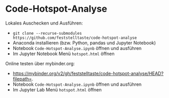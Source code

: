 # Code-Hotspot-Analyse

Lokales Auschecken und Ausführen: 

- `git clone --recurse-submodules https://github.com/feststelltaste/code-hotspot-analyse`
- Anaconda installieren (bzw. Python, pandas und Jupyter Notebook)
- Notebook `Code-Hotspot-Analyse.ipynb` öffnen und ausführen
- Im Jupyter Notebook Menü `hotspot.html` öffnen

Online testen über mybinder.org:
- https://mybinder.org/v2/gh/feststelltaste/code-hotspot-analyse/HEAD?filepath=.
- Notebook `Code-Hotspot-Analyse.ipynb` öffnen und ausführen
- Im Jupyter Lab Menü `hotspot.html` öffnen

